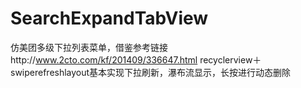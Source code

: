 # SearchExpandTabView
仿美团多级下拉列表菜单，借鉴参考链接http://www.2cto.com/kf/201409/336647.html
recyclerview＋swiperefreshlayout基本实现下拉刷新，瀑布流显示，长按进行动态删除

